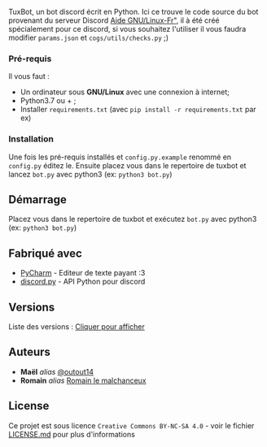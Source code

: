 TuxBot, un bot discord écrit en Python.
Ici ce trouve le code source du bot provenant du serveur Discord  [Aide GNU/Linux-Fr"](https://gnous.eu/discord "Rejoindre le serveur"), il à été créé spécialement pour ce discord, si vous souhaitez l'utiliser il vous faudra modifier ``params.json`` et ``cogs/utils/checks.py`` ;)

### Pré-requis

Il vous faut :

- Un ordinateur sous **GNU/Linux** avec une connexion à internet;
- Python3.7 ou + ;
- Installer ``requirements.txt`` (avec ``pip install -r requirements.txt`` par ex)

### Installation

Une fois les pré-requis installés et ``config.py.example`` renommé en ``config.py`` éditez le. Ensuite placez vous dans le repertoire de tuxbot et lancez ``bot.py`` avec python3 (ex: ``python3 bot.py``)

## Démarrage

Placez vous dans le repertoire de tuxbot et exécutez ``bot.py`` avec python3 (ex: ``python3 bot.py``)

## Fabriqué avec
* [PyCharm](https://www.jetbrains.com/pycharm/) - Editeur de texte payant :3
* [discord.py](https://github.com/Rapptz/discord.py) - API Python pour discord

## Versions
Liste des versions : [Cliquer pour afficher](https://github.com/outout14/tuxbot-bot/tags)

## Auteurs
* **Maël** _alias_ [@outout14](https://github.com/outout14)
* **Romain** _alias_ [Romain le malchanceux](https://github.com/Rom194)

## License

Ce projet est sous licence ``Creative Commons BY-NC-SA 4.0`` - voir le fichier [LICENSE.md](LICENSE.md) pour plus d'informations
